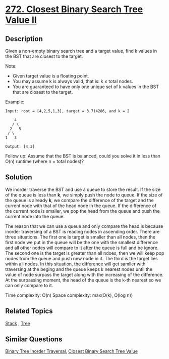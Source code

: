 # [272. Closest Binary Search Tree Value II](https://leetcode.com/problems/closest-binary-search-tree-value-ii)

## Description

Given a non-empty binary search tree and a target value, find k values in the BST that are closest to the target.

Note:

- Given target value is a floating point.
- You may assume k is always valid, that is: k ≤ total nodes.
- You are guaranteed to have only one unique set of k values in the BST that are closest to the target.

Example:

```
Input: root = [4,2,5,1,3], target = 3.714286, and k = 2

    4
   / \
  2   5
 / \
1   3

Output: [4,3]
```

Follow up:
Assume that the BST is balanced, could you solve it in less than O(n) runtime (where n = total nodes)?

## Solution

We inorder traverse the BST and use a queue to store the result. If the size of the queue is less than **k**, we simply push the node to queue. If the size of the queue is already **k**, we compare the difference of the target and the current node with that of the head node in the queue. If the difference of the current node is smaller, we pop the head from the queue and push the current node into the queue.

The reason that we can use a queue and only compare the head is because inorder traversing of a BST is reading nodes in ascending order. There are three situations. The first one is target is smaller than all nodes, then the first node we put in the queue will be the one with the smallest difference and all other nodes will compare to it after the queue is full and be ignore. The second one is the target is greater than all ndoes, then we will keep pop nodes from the queue and push new node in it. The third is the target lies within all nodes. In this situation, the difference will get samller with traversing at the beging and the queue keeps k nearest nodes until the value of node surpass the target along with the increasing of the difference. At the surpassing moment, the head of the queue is the k-th nearest so we can only compare to it.

Time complexity: O(n)
Space complexity: max(O(k), O(log n))

## Related Topics

[Stack](https://leetcode.com/tag/stack/) , [Tree](https://leetcode.com/tag/tree/) 

## Similar Questions

[Binary Tree Inorder Traversal](https://leetcode.com/problems/binary-tree-inorder-traversal/), [Closest Binary Search Tree Value](https://leetcode.com/problems/closest-binary-search-tree-value/)
